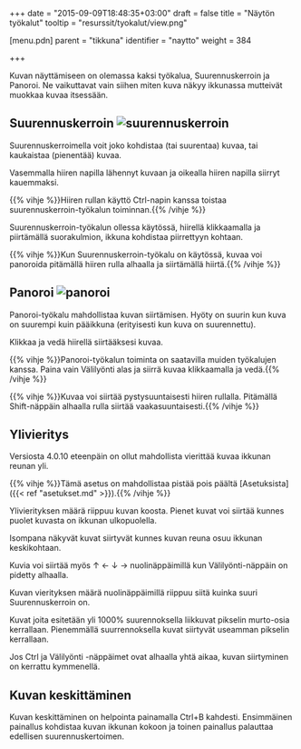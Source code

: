 +++
date = "2015-09-09T18:48:35+03:00"
draft = false
title = "Näytön työkalut"
tooltip = "resurssit/tyokalut/view.png"

[menu.pdn]
	parent = "tikkuna"
	identifier = "naytto"
	weight = 384

+++

Kuvan näyttämiseen on olemassa kaksi työkalua, Suurennuskerroin ja Panoroi. Ne vaikuttavat vain siihen miten kuva näkyy ikkunassa mutteivät muokkaa kuvaa itsessään.

## Suurennuskerroin <img src="/resurssit/tyokalut/zoom.png" alt="suurennuskerroin" />

Suurennuskerroimella voit joko kohdistaa (tai suurentaa) kuvaa, tai kaukaistaa (pienentää) kuvaa.

Vasemmalla hiiren napilla lähennyt kuvaan ja oikealla hiiren napilla siirryt kauemmaksi.

{{% vihje %}}Hiiren rullan käyttö Ctrl-napin kanssa toistaa suurennuskerroin-työkalun toiminnan.{{% /vihje %}}

Suurennuskerroin-työkalun ollessa käytössä, hiirellä klikkaamalla ja piirtämällä suorakulmion, ikkuna kohdistaa piirrettyyn kohtaan.

{{% vihje %}}Kun Suurennuskerroin-työkalu on käytössä, kuvaa voi panoroida pitämällä hiiren rulla alhaalla ja siirtämällä hiirtä.{{% /vihje %}}

## Panoroi <img src="/resurssit/tyokalut/pan.png" alt="panoroi" />

Panoroi-työkalu mahdollistaa kuvan siirtämisen. Hyöty on suurin kun kuva on suurempi kuin pääikkuna (erityisesti kun kuva on suurennettu).

Klikkaa ja vedä hiirellä siirtääksesi kuvaa.

{{% vihje %}}Panoroi-työkalun toiminta on saatavilla muiden työkalujen kanssa. Paina vain Välilyönti alas ja siirrä kuvaa klikkaamalla ja vedä.{{% /vihje %}}

{{% vihje %}}Kuvaa voi siirtää pystysuuntaisesti hiiren rullalla. Pitämällä Shift-näppäin alhaalla rulla siirtää vaakasuuntaisesti.{{% /vihje %}}

## Ylivieritys

Versiosta 4.0.10 eteenpäin on ollut mahdollista vierittää kuvaa ikkunan reunan yli.

{{% vihje %}}Tämä asetus on mahdollistaa pistää pois päältä [Asetuksista]({{< ref "asetukset.md" >}}).{{% /vihje %}}

Ylivierityksen määrä riippuu kuvan koosta. Pienet kuvat voi siirtää kunnes puolet kuvasta on ikkunan ulkopuolella.

Isompana näkyvät kuvat siirtyvät kunnes kuvan reuna osuu ikkunan keskikohtaan.

Kuvia voi siirtää myös ↑ ← ↓ → nuolinäppäimillä kun Välilyönti-näppäin on pidetty alhaalla.

Kuvan vierityksen määrä nuolinäppäimillä riippuu siitä kuinka suuri Suurennuskerroin on.

Kuvat joita esitetään yli 1000% suurennoksella liikkuvat pikselin murto-osia kerrallaan. Pienemmällä suurrennoksella kuvat siirtyvät useamman pikselin kerrallaan.

Jos Ctrl ja Välilyönti -näppäimet ovat alhaalla yhtä aikaa, kuvan siirtyminen on kerrattu kymmenellä.

## Kuvan keskittäminen

Kuvan keskittäminen on helpointa painamalla Ctrl+B kahdesti. Ensimmäinen painallus kohdistaa kuvan ikkunan kokoon ja toinen painallus palauttaa edellisen suurennuskertoimen.
